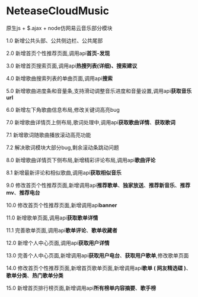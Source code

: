 ﻿# NeteaseCloudMusic
原生js + $.ajax + node仿网易云音乐部分模块

1.0 新增公共头部、公共侧边栏、公共尾部

2.0	新增首页个性推荐页面,调用api**首页-发现**

3.0	新增首页搜索页面,调用api**热搜列表(详细)、搜索建议**

4.0 新增歌曲搜索列表的单曲页面,调用api**搜索**

5.0 新增歌曲进度条和音量条,支持滑动调整音乐进度和音量设置,调用api**获取音乐 url**

6.0 新增左下角歌曲信息布局,修改关键词高亮bug

7.0 新增歌曲详情页上侧布局,歌词处理中,调用api**获取歌曲详情**、**获取歌词**

7.1 新增歌词随歌曲播放滚动高亮功能

7.2 解决歌词模块大部分bug,剩余滚动条跳动问题

8.0 新增歌曲详情页下侧布局,新增精彩评论布局,调用api**歌曲评论**

8.1 新增最新评论和相似歌曲,调用api**获取相似音乐**

9.0 修改首页个性推荐页面,新增调用api**推荐歌单**、**独家放送**、**推荐新音乐**、**推荐mv**、**推荐电台**

10.0 修改首页个性推荐页面,新增调用api**banner**

11.0 新增歌单页面,调用api**获取歌单详情**

11.1 完善歌单页面,调用api**歌单评论**、**歌单收藏者**

12.0 新增个人中心页面,调用api**获取用户详情**

13.0 完善个人中心页面,新增调用api**获取用户电台**、**获取用户歌单**,修改歌单页面

14.0 修改首页个性推荐页面,新增首页歌单页面,新增调用api**歌单 ( 网友精选碟 )**、**歌单分类**、**热门歌单分类**

15.0 新增首页排行榜页面,新增调用api**所有榜单内容摘要**、**歌手榜**
